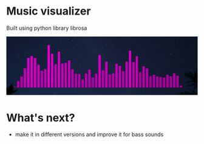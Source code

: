 # Music visualizer
Built using python library librosa

![img](music.png)

# What's next?
- make it in different versions and improve it for bass sounds
